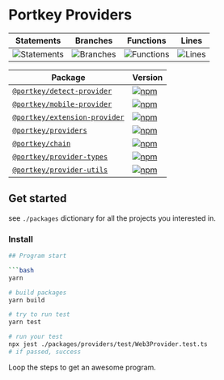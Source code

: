 # Portkey Providers

| Statements                  | Branches                | Functions                 | Lines             |
| --------------------------- | ----------------------- | ------------------------- | ----------------- |
| ![Statements](https://img.shields.io/badge/statements-100%25-brightgreen.svg?style=flat) | ![Branches](https://img.shields.io/badge/branches-100%25-brightgreen.svg?style=flat) | ![Functions](https://img.shields.io/badge/functions-100%25-brightgreen.svg?style=flat) | ![Lines](https://img.shields.io/badge/lines-100%25-brightgreen.svg?style=flat) |

| Package                                                   | Version                                                                                                                                       |
|-----------------------------------------------------------|----------------------------------------------------------------------------------------------------------------------------------------------- |
| [`@portkey/detect-provider`](packages/detect-provider)                     | [![npm](https://img.shields.io/npm/v/@portkey/detect-provider)](https://www.npmjs.com/package/@portkey/detect-provider) |
| [`@portkey/mobile-provider`](packages/mobile-provider)                     | [![npm](https://img.shields.io/npm/v/@portkey/mobile-provider)](https://www.npmjs.com/package/@portkey/mobile-provider) |
| [`@portkey/extension-provider`](packages/extension-provider)                     | [![npm](https://img.shields.io/npm/v/@portkey/extension-provider)](https://www.npmjs.com/package/@portkey/extension-provider) |
| [`@portkey/providers`](packages/providers)                     | [![npm](https://img.shields.io/npm/v/@portkey/providers)](https://www.npmjs.com/package/@portkey/providers) |
| [`@portkey/chain`](packages/chain)                     | [![npm](https://img.shields.io/npm/v/@portkey/chain)](https://www.npmjs.com/package/@portkey/chain) |
| [`@portkey/provider-types`](packages/types)                     | [![npm](https://img.shields.io/npm/v/@portkey/provider-types)](https://www.npmjs.com/package/@portkey/provider-types) |
| [`@portkey/provider-utils`](packages/utils)                     | [![npm](https://img.shields.io/npm/v/@portkey/provider-utils)](https://www.npmjs.com/package/@portkey/provider-utils) |

## Get started

see `./packages` dictionary for all the projects you interested in.

### Install

```bash
## Program start

```bash
yarn

# build packages
yarn build

# try to run test
yarn test
```

```bash
# run your test
npx jest ./packages/providers/test/Web3Provider.test.ts
# if passed, success
```

Loop the steps to get an awesome program.
